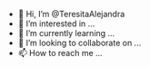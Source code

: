 - 👋 Hi, I’m @TeresitaAlejandra
- 👀 I’m interested in ...
- 🌱 I’m currently learning ...
- 💞️ I’m looking to collaborate on ...
- 📫 How to reach me ...

<!---
TeresitaAlejandra/TeresitaAlejandra is a ✨ special ✨ repository because its `README.md` (this file) appears on your GitHub profile.
You can click the Preview link to take a look at your changes.
--->

